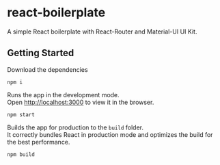 # react-boilerplate

A simple React boilerplate with React-Router and Material-UI UI Kit.

## Getting Started

Download the dependencies

```
npm i
```

Runs the app in the development mode.<br />
Open [http://localhost:3000](http://localhost:3000) to view it in the browser.

```
npm start
```

Builds the app for production to the `build` folder.<br />
It correctly bundles React in production mode and optimizes the build for the best performance.

```
npm build
```
